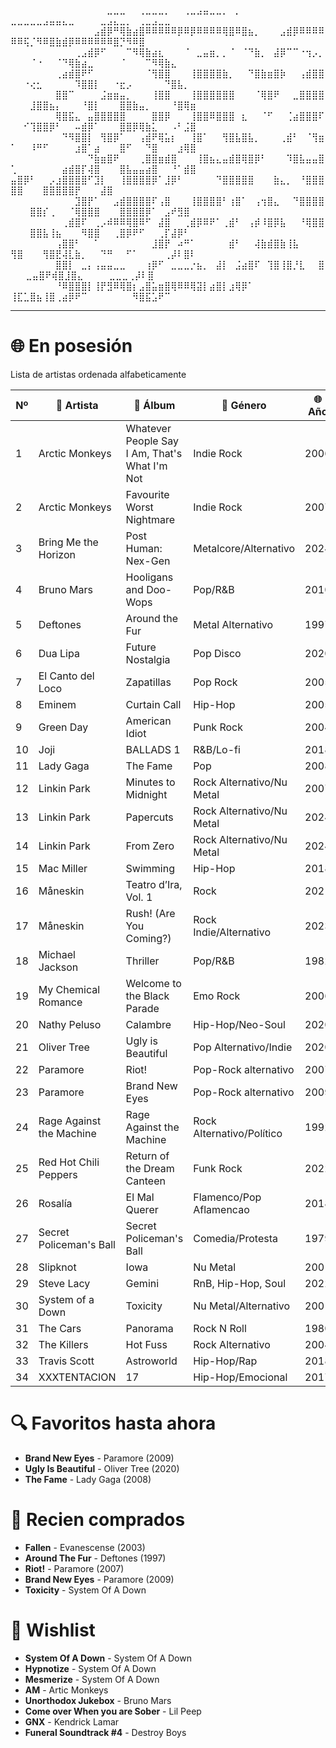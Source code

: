 ⠀⠀⠀⠀⠀⠀⠀⠀⠀⠀⠀⠀⠀⠀⠀⣀⣀⣀⠀⠀⢀⣀⣀⣀⡀⠀⠀⢀⣀⣠⣤⣀⣀⡀⠀⡀⠀⠀⠀⠀⠀⠀⠀⠀   ⣀⣀⣀⣀⣀⣠⣤⣤⣄⣀⠀⠀⠀⠀⣀⣠⣄⣀⡀⠀⢀⣀⣠⣀⣀
⠀⠀⠀⠀⠀⠀⠀⠀⠀⠀⠀⠀⠀⣠⣾⡿⠛⢿⣷⣴⣿⠿⠿⠿⠿⠿⡿⠿⡿⠿⠿⠿⠿⢿⣿⠿⣿⣦⡀⠀⠀⠀⣠⣾⡿⠿⠿⠿⠿⠿⠿⢯⡈⠻⠿⣿⣷⣾⡿⠿⠿⠿⠿⠿⠿⣿⡙⠻⠿⣿
⠀⠀⠀⠀⠀⠀⠀⠀⠀⠀⢀⣠⣾⡿⠋⠀⠀⠀⠉⠻⢿⣷⣴⣆⠀⠀⠀⠈⠀⣀⣤⣶⡀⡀⠈⠀⠈⠙⣷⡀⠀⣼⡿⠉⠉⠐⢲⡠⡀⠀⠀⠀⠈⠐⠀⠀⠈⠙⢿⣷⣴⣀⠀⠀⠀⠀⠈⠀⠀⠀⠉⠻⢿⣷⣄⠀
⠀⠀⠀⠀⠀⠀⠀⢀⣴⣾⣿⠟⠋⠀⠀⠀⠀⠀⠀⠀⠀⠈⢻⣿⣿⠀⠀⠀⢸⣿⣿⣿⣿⣷⡀⠀⠀⠙⣿⣷⣶⣿⡷⠀⠀⢠⣾⣿⣿⠀⠀⠐⢔⣂⠀⠀⠀⠀⠀⠹⣿⣿⡇⠀⠀⠐⣖⡠⠀⠀⠀⠀⠀⠙⣿⣧⡀⠀
⠀⠀⠀⠀⠀⠀⠀⣿⣿⠉⠀⠀⠀⠀⣨⣶⣶⣤⡀⠀⠀⠀⢸⣿⣿⠀⠀⠀⢸⣿⣿⣿⣿⣿⣿⠀⠀⠀⠈⢿⣿⠟⠀⠀⣀⣿⣿⣿⣿⠀⠀⠀⣸⣿⣿⣦⡄⠀⠀⠀⠘⣿⡇⠀⠀⠀⣿⣿⣷⣤⡀⠀⠀⠀⠘⣿⢿⣶⠀
⠀⠀⠀⠀⠀⠀⠀⢿⣿⣯⣄⠀⣤⣿⣿⣿⣿⣿⠀⠀⠀⠀⣿⣿⡿⠀⠀⠀⢸⣿⣿⠿⣿⣿⣿⠀⣆⠀⠀⠈⠋⠀⠀⢈⣴⣿⣿⣿⠏⠀⠀⠊⢹⣿⣿⡿⠃⠀⠀⠤⣾⡿⠁⠀⠀⠀⣿⣿⡿⢿⣷⣅⠀⠀⠠⠃⣨⣿
⠀⠀⠀⠀⠀⠀⠀⠀⠙⠻⣿⣿⡇⠀⢻⣿⡿⠁⠀⠀⢠⣾⠟⢿⣥⡆⠀⠀⢸⣿⠁⠀⠀⢻⣿⣧⣿⣧⡀⠀⠀⠀⢀⣾⠃⠀⠈⢻⣶⠁⠀⠀⠸⠛⠋⠀⠀⠀⠀⣰⣿⠁⣴⠀⠀⠀⣿⠋⠀⠀⠙⣿⠀⠀⠀⣰⢿⣿⠀⠀
⠀⠀⠀⠀⠀⠀⠀⠀⠀⠀⠀⠀⠙⣷⣶⣿⠟⠀⠀⠀⢀⣿⣿⣶⣾⣿⠀⠀⠀⢸⣿⣦⣄⣤⣾⣿⢿⣿⡿⠃⠀⠀⠀⠹⣿⣧⣤⣤⣿⢁⠀⠀⠀⠀⠀⠀⠀⣴⣾⣿⡏⢼⣿⠀⠀⠀⣿⣧⣤⣤⣴⣿⠀⠀⠘⠁⣾⣿⠀
⠀⠀⠀⠀⠀⠀⠀⠀⠀⠀⠀ ⣤⣿⡿⠃⠀⠀⡠⣰⣿⣿⣿⣿⠋⣹⡇⠀⠀⢸⣿⣿⣿⣿⡿⠁⣸⡿⠃⠀⠀⠀⠀⠀⠙⣿⣿⣿⣿⣿⠀⠀⠀⣷⣄⡀⠀⠘⣿⣿⣿⣿⣿⠀⠀⠀⣿⣿⣿⣿⣿⡟⠀⠀⠀⣼⣿
⠀⠀⠀⠀⠀⠀⠀⠀⠀⠀⣹⣿⡟⠁⠀⠀⣠⣾⣿⣿⣿⣿⠏⢠⣿⠀⠀⠀⢸⣿⣿⣿⣿⠃⢰⣿⠁⠀⢠⢲⣿⣄⠀⠀⠙⣿⣿⣿⣿⠀⠀⠀⣿⣿⡎⢀⠀⠀⠈⢿⣿⣿⣿⠀⠀⠀⣿⣿⣿⣿⡿⠁⠀⣠⠞⣻⣿
⠀⠀⠀⠀⠀⠀⠀⠀⢀⣾⣿⠏⠀⢀⡠⠾⠿⠿⢿⣿⠿⠋⠀⣼⣿⠀⠀⢀⣾⡿⠿⠟⠁⢀⣾⠃⠀⢠⡾⠸⣿⡿⣧⠀⠀⠘⢿⣿⣿⠀⠀⠀⣿⣿⣧⢸⣦⠀⠀⠀⠻⣿⣿⠀⠀⢀⣿⡿⠟⠋⠀⠀⢀⡏⣼⡿⠃
⠀⠀⠀⠀⠀⠀⠀⢠⣿⣿⠃⠀⠀⠁⠀⠀⠀⠀⠀⠀⠀⠀⣸⣿⡟⠀⠴⠛⠁⠀⠀⠀⠀⠀⣾⠃⠀⠀⢼⣷⣾⣿⣷⢸⣧⠀⠀ ⠀ ⢻⣿⠀⠀⠀⢻⣿⣟⢼⣇⣷⡀⠀⠀⠙⠛⠀⠀⠋⠁⠀⠀⠀⠀⢀⡼⠇⣿⠇
⠀⠀⠀⠀⠀⠀⠀⣿⣿⡇⠀⣀⡄⢠⣤⣤⣀⣀⠀⠀⠀⢰⡿⠋⠀⣀⣀⣀⡐⣦⡀⠀⣼⡇⠀⣨⣴⣿⠏⠀⢹⣿⢸⣿⡘⣇⠀⠀⣿⠀  ⠀⣀⣤⣿⠟⢾⣿⣸⣿⣄⠀⠀⠀⠀⣀⣀⣀⢀⡼⠇⣿
⠀⠀⠀⠀⠀⠀⠀⠘⠿⣿⣿⣿⡇⢸⡟⣻⠿⢿⣿⡆⣠⣿⣥⣶⣿⢿⠿⠿⢿⣽⡇⣴⣿⡇⣰⢿⡿⠁⠀⠀   ⢸⣏⣁⣿⣦⢸⣿⢀⣴⡿⠟⠉⠀⠀⠀⠀⠀⠀⠀⠻⣿⣯⣡⠟⠉

---


# 🌐 En posesión

Lista de artistas ordenada alfabeticamente

| Nº  | 💬 Artista                | 🎵 Álbum                            | 🌟 Género                     | 🌐 Año |
|-----|---------------------------|--------------------------------------|--------------------------------|--------|
| 1   | Arctic Monkeys            | Whatever People Say I Am, That's What I'm Not | Indie Rock            | 2006   |
| 2   | Arctic Monkeys            | Favourite Worst Nightmare            | Indie Rock                     | 2007   |
| 3   | Bring Me the Horizon      | Post Human: Nex-Gen                  | Metalcore/Alternativo          | 2024   |
| 4   | Bruno Mars                | Hooligans and Doo-Wops               | Pop/R&B                        | 2010   |
| 5   | Deftones                  | Around the Fur                       | Metal Alternativo              | 1997   |
| 6   | Dua Lipa                  | Future Nostalgia                     | Pop Disco                      | 2020   |
| 7   | El Canto del Loco         | Zapatillas                           | Pop Rock                       | 2005   |
| 8   | Eminem                    | Curtain Call                         | Hip-Hop                        | 2005   |
| 9   | Green Day                 | American Idiot                       | Punk Rock                      | 2004   |
| 10  | Joji                      | BALLADS 1                            | R&B/Lo-fi                      | 2018   |
| 11  | Lady Gaga                 | The Fame                             | Pop                            | 2008   |
| 12  | Linkin Park               | Minutes to Midnight                  | Rock Alternativo/Nu Metal      | 2007   |
| 13  | Linkin Park               | Papercuts                            | Rock Alternativo/Nu Metal      | 2024   |
| 14  | Linkin Park               | From Zero                            | Rock Alternativo/Nu Metal      | 2024   |
| 15  | Mac Miller                | Swimming                             | Hip-Hop                        | 2018   |
| 16  | Måneskin                  | Teatro d’Ira, Vol. 1                 | Rock                           | 2021   |
| 17  | Måneskin                  | Rush! (Are You Coming?)              | Rock Indie/Alternativo         | 2023   |
| 18  | Michael Jackson           | Thriller                             | Pop/R&B                        | 1982   |
| 19  | My Chemical Romance       | Welcome to the Black Parade          | Emo Rock                       | 2006   |
| 20  | Nathy Peluso              | Calambre                             | Hip-Hop/Neo-Soul               | 2020   |
| 21  | Oliver Tree               | Ugly is Beautiful                    | Pop Alternativo/Indie          | 2020   |
| 22  | Paramore                  | Riot!                                | Pop-Rock alternativo           | 2007   |
| 23  | Paramore                  | Brand New Eyes                       | Pop-Rock alternativo           | 2009   |
| 24  | Rage Against the Machine  | Rage Against the Machine             | Rock Alternativo/Político      | 1992   |
| 25  | Red Hot Chili Peppers     | Return of the Dream Canteen          | Funk Rock                      | 2022   |
| 26  | Rosalía                   | El Mal Querer                        | Flamenco/Pop Aflamencao        | 2018   |
| 27  | Secret Policeman's Ball   | Secret Policeman's Ball              | Comedia/Protesta               | 1979   |
| 28  | Slipknot                  | Iowa                                 | Nu Metal                       | 2001   |
| 29  | Steve Lacy                | Gemini                               | RnB, Hip-Hop, Soul             | 2022   |
| 30  | System of a Down          | Toxicity                             | Nu Metal/Alternativo           | 2001   |
| 31  | The Cars                  | Panorama                             | Rock N Roll                    | 1980   |
| 32  | The Killers               | Hot Fuss                             | Rock Alternativo               | 2004   |
| 33  | Travis Scott              | Astroworld                           | Hip-Hop/Rap                    | 2018   |
| 34  | XXXTENTACION              | 17                                   | Hip-Hop/Emocional              | 2017   |

# 🔍 Favoritos hasta ahora

- **Brand New Eyes** - Paramore (2009)
- **Ugly Is Beautiful** - Oliver Tree (2020)
- **The Fame** - Lady Gaga (2008)

# 🌄 Recien comprados

-  **Fallen** - Evanescense (2003)
-  **Around The Fur** - Deftones (1997)
-  **Riot!** - Paramore (2007)
-  **Brand New Eyes** - Paramore (2009)
-  **Toxicity** - System Of A Down

# 📢 Wishlist 

-  **System Of A Down** - System Of A Down
-  **Hypnotize** - System Of A Down
-  **Mesmerize** - System Of A Down
-  **AM** - Artic Monkeys
-  **Unorthodox Jukebox** - Bruno Mars
-  **Come over When you are Sober** - Lil Peep
-  **GNX** - Kendrick Lamar
-  **Funeral Soundtrack #4** - Destroy Boys
